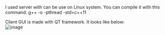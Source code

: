 I used server with can be use on Linux system. You can compile it with this command:
g++ <fileName> -o <outputFileName> -pthread -std=c++11

Client GUI is made with QT framework. It looks like below:  
![image](https://user-images.githubusercontent.com/56223390/155027053-407492fa-47aa-446f-99fe-61b5181ded61.png)

